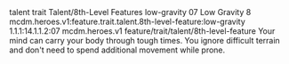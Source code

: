<ability>
  <metadata>
    <class>talent</class>
    <feature_type>trait</feature_type>
    <file_dpath>Talent/8th-Level Features</file_dpath>
    <item_id>low-gravity</item_id>
    <item_index>07</item_index>
    <item_name>Low Gravity</item_name>
    <level>8</level>
    <scc>mcdm.heroes.v1:feature.trait.talent.8th-level-feature:low-gravity</scc>
    <scdc>1.1.1:14.1.1.2:07</scdc>
    <source>mcdm.heroes.v1</source>
    <type>feature/trait/talent/8th-level-feature</type>
  </metadata>
  <effects>
    <effect type="mundane">Your mind can carry your body through tough times. You ignore difficult terrain and don&apos;t need to spend additional movement while prone.</effect>
  </effects>
</ability>
